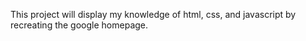 This project will display my knowledge of html, css, and javascript by recreating the google homepage.